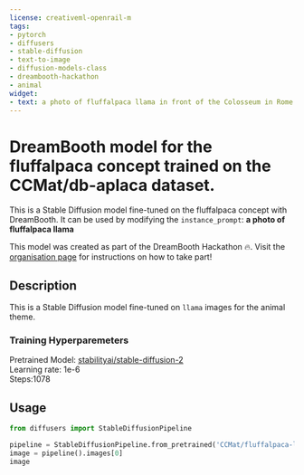 ```yaml
---
license: creativeml-openrail-m
tags:
- pytorch
- diffusers
- stable-diffusion
- text-to-image
- diffusion-models-class
- dreambooth-hackathon
- animal
widget:
- text: a photo of fluffalpaca llama in front of the Colosseum in Rome
---
```


# DreamBooth model for the fluffalpaca concept trained on the CCMat/db-aplaca dataset.

This is a Stable Diffusion model fine-tuned on the fluffalpaca concept with DreamBooth. It can be used by modifying the `instance_prompt`: **a photo of fluffalpaca llama**

This model was created as part of the DreamBooth Hackathon 🔥. Visit the [organisation page](https://huggingface.co/dreambooth-hackathon) for instructions on how to take part!

## Description


This is a Stable Diffusion model fine-tuned on `llama` images for the animal theme.<br>

### Training Hyperparemeters

Pretrained Model: [stabilityai/stable-diffusion-2](https://huggingface.co/stabilityai/stable-diffusion-2)<br>
Learning rate: 1e-6<br>
Steps:1078<br>



## Usage

```python
from diffusers import StableDiffusionPipeline

pipeline = StableDiffusionPipeline.from_pretrained('CCMat/fluffalpaca-llama-1078')
image = pipeline().images[0]
image
```
